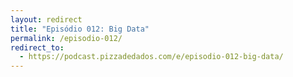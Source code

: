 ```yaml
---
layout: redirect
title: "Episódio 012: Big Data"
permalink: /episodio-012/
redirect_to:
  - https://podcast.pizzadedados.com/e/episodio-012-big-data/
---
```

